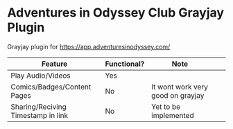 # Adventures in Odyssey Club Grayjay Plugin
Grayjay plugin for https://app.adventuresinodyssey.com/

| Feature                             | Functional? | Note                              |   |   |
|-------------------------------------|-------------|-----------------------------------|---|---|
| Play Audio/Videos                   | Yes         |                                   |   |   |
| Comics/Badges/Content Pages         | No          | It wont work very good on grayjay |   |   |
|  Sharing/Reciving Timestamp in link | No          | Yet to be implemented             |   |   |
